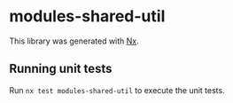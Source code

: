 # modules-shared-util

This library was generated with [Nx](https://nx.dev).

## Running unit tests

Run `nx test modules-shared-util` to execute the unit tests.
